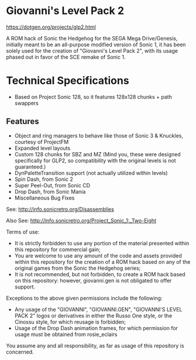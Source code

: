# Giovanni's Level Pack 2

https://dotgen.org/projects/glp2.html

A ROM hack of Sonic the Hedgehog for the SEGA Mega Drive/Genesis, initially meant to be an all-purpose modified version of Sonic 1, it has been solely used for the creation of "Giovanni's Level Pack 2", with its usage phased out in favor of the SCE remake of Sonic 1.

# Technical Specifications

- Based on Project Sonic 128, so it features 128x128 chunks + path swappers

## Features

- Object and ring managers to behave like those of Sonic 3 & Knuckles, courtesy of ProjectFM
- Expanded level layouts
- Custom 128 chunks for SBZ and MZ (Mind you, these were designed specifically for GLP2, so compatibility with the original levels is not guaranteed.)
- DynPaletteTransition support (not actually utilized within levels)
- Spin Dash, from Sonic 2
- Super Peel-Out, from Sonic CD
- Drop Dash, from Sonic Mania
- Miscellaneous Bug Fixes

See: http://info.sonicretro.org/Disassemblies

Also See: http://info.sonicretro.org/Project_Sonic_1:_Two-Eight

Terms of use:
- It is strictly forbidden to use any portion of the material presented within this repository for commercial gain;
- You are welcome to use any amount of the code and assets provided within this repository for the creation of a ROM hack based on any of the original games from the Sonic the Hedgehog series;
- It is not recommended, but not forbidden, to create a ROM hack based on this repository: however, giovanni.gen is not obligated to offer support.

Exceptions to the above given permissions include the following:
- Any usage of the "GIOVANNI", "GIOVANNI.GEN", "GIOVANNI'S LEVEL PACK 2" logos or derivatives in either the Russo One style, or the Cinossu style, for which reusage is forbidden;
- Usage of the Drop Dash animation frames, for which permission for usage must be obtained from rosie_eclairs

You assume any and all responsibility, as far as usage of this repository is concerned.
